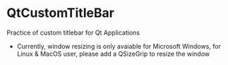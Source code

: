 # QtCustomTitleBar
Practice of custom titlebar for Qt Applications

* Currently, window resizing is only avaiable for Microsoft Windows, for Linux & MacOS user, please add a QSizeGrip to resize the window